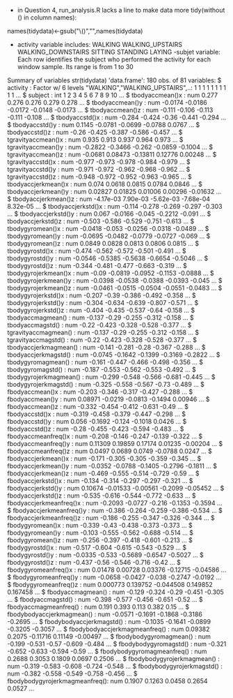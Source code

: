 - in Question 4, run_analysis.R lacks a line to make data more tidy(without () in column names):

names(tidydata)<-gsub("\\()","",names(tidydata)

- activity variable includes:
WALKING
WALKING_UPSTAIRS
WALKING_DOWNSTAIRS
SITTING
STANDING
LAYING
-subjet variable:
Each row identifies the subject who performed the activity for each window sample. Its range is from 1 to 30

Summary of variables
str(tidydata)
'data.frame':	180 obs. of  81 variables:
 $ activity                      : Factor w/ 6 levels "WALKING","WALKING_UPSTAIRS",..: 1 1 1 1 1 1 1 1 1 1 ...
 $ subject                       : int  1 2 3 4 5 6 7 8 9 10 ...
 $ tbodyaccmean()x               : num  0.277 0.276 0.276 0.279 0.278 ...
 $ tbodyaccmean()y               : num  -0.0174 -0.0186 -0.0172 -0.0148 -0.0173 ...
 $ tbodyaccmean()z               : num  -0.111 -0.106 -0.113 -0.111 -0.108 ...
 $ tbodyaccstd()x                : num  -0.284 -0.424 -0.36 -0.441 -0.294 ...
 $ tbodyaccstd()y                : num  0.1145 -0.0781 -0.0699 -0.0788 0.0767 ...
 $ tbodyaccstd()z                : num  -0.26 -0.425 -0.387 -0.586 -0.457 ...
 $ tgravityaccmean()x            : num  0.935 0.913 0.937 0.964 0.973 ...
 $ tgravityaccmean()y            : num  -0.2822 -0.3466 -0.262 -0.0859 -0.1004 ...
 $ tgravityaccmean()z            : num  -0.0681 0.08473 -0.13811 0.12776 0.00248 ...
 $ tgravityaccstd()x             : num  -0.977 -0.973 -0.978 -0.984 -0.979 ...
 $ tgravityaccstd()y             : num  -0.971 -0.972 -0.962 -0.968 -0.962 ...
 $ tgravityaccstd()z             : num  -0.948 -0.972 -0.952 -0.963 -0.965 ...
 $ tbodyaccjerkmean()x           : num  0.074 0.0618 0.0815 0.0784 0.0846 ...
 $ tbodyaccjerkmean()y           : num  0.02827 0.01825 0.01006 0.00296 -0.01632 ...
 $ tbodyaccjerkmean()z           : num  -4.17e-03 7.90e-03 -5.62e-03 -7.68e-04 8.32e-05 ...
 $ tbodyaccjerkstd()x            : num  -0.114 -0.278 -0.269 -0.297 -0.303 ...
 $ tbodyaccjerkstd()y            : num  0.067 -0.0166 -0.045 -0.2212 -0.091 ...
 $ tbodyaccjerkstd()z            : num  -0.503 -0.586 -0.529 -0.751 -0.613 ...
 $ tbodygyromean()x              : num  -0.0418 -0.053 -0.0256 -0.0318 -0.0489 ...
 $ tbodygyromean()y              : num  -0.0695 -0.0482 -0.0779 -0.0727 -0.069 ...
 $ tbodygyromean()z              : num  0.0849 0.0828 0.0813 0.0806 0.0815 ...
 $ tbodygyrostd()x               : num  -0.474 -0.562 -0.572 -0.501 -0.491 ...
 $ tbodygyrostd()y               : num  -0.0546 -0.5385 -0.5638 -0.6654 -0.5046 ...
 $ tbodygyrostd()z               : num  -0.344 -0.481 -0.477 -0.663 -0.319 ...
 $ tbodygyrojerkmean()x          : num  -0.09 -0.0819 -0.0952 -0.1153 -0.0888 ...
 $ tbodygyrojerkmean()y          : num  -0.0398 -0.0538 -0.0388 -0.0393 -0.045 ...
 $ tbodygyrojerkmean()z          : num  -0.0461 -0.0515 -0.0504 -0.0551 -0.0483 ...
 $ tbodygyrojerkstd()x           : num  -0.207 -0.39 -0.386 -0.492 -0.358 ...
 $ tbodygyrojerkstd()y           : num  -0.304 -0.634 -0.639 -0.807 -0.571 ...
 $ tbodygyrojerkstd()z           : num  -0.404 -0.435 -0.537 -0.64 -0.158 ...
 $ tbodyaccmagmean()             : num  -0.137 -0.29 -0.255 -0.312 -0.158 ...
 $ tbodyaccmagstd()              : num  -0.22 -0.423 -0.328 -0.528 -0.377 ...
 $ tgravityaccmagmean()          : num  -0.137 -0.29 -0.255 -0.312 -0.158 ...
 $ tgravityaccmagstd()           : num  -0.22 -0.423 -0.328 -0.528 -0.377 ...
 $ tbodyaccjerkmagmean()         : num  -0.141 -0.281 -0.28 -0.367 -0.288 ...
 $ tbodyaccjerkmagstd()          : num  -0.0745 -0.1642 -0.1399 -0.3169 -0.2822 ...
 $ tbodygyromagmean()            : num  -0.161 -0.447 -0.466 -0.498 -0.356 ...
 $ tbodygyromagstd()             : num  -0.187 -0.553 -0.562 -0.553 -0.492 ...
 $ tbodygyrojerkmagmean()        : num  -0.299 -0.548 -0.566 -0.681 -0.445 ...
 $ tbodygyrojerkmagstd()         : num  -0.325 -0.558 -0.567 -0.73 -0.489 ...
 $ fbodyaccmean()x               : num  -0.203 -0.346 -0.317 -0.427 -0.288 ...
 $ fbodyaccmean()y               : num  0.08971 -0.0219 -0.0813 -0.1494 0.00946 ...
 $ fbodyaccmean()z               : num  -0.332 -0.454 -0.412 -0.631 -0.49 ...
 $ fbodyaccstd()x                : num  -0.319 -0.458 -0.379 -0.447 -0.298 ...
 $ fbodyaccstd()y                : num  0.056 -0.1692 -0.124 -0.1018 0.0426 ...
 $ fbodyaccstd()z                : num  -0.28 -0.455 -0.423 -0.594 -0.483 ...
 $ fbodyaccmeanfreq()x           : num  -0.208 -0.146 -0.247 -0.139 -0.322 ...
 $ fbodyaccmeanfreq()y           : num  0.11309 0.19859 0.17174 0.01235 -0.00204 ...
 $ fbodyaccmeanfreq()z           : num  0.0497 0.0689 0.0749 -0.0788 0.0247 ...
 $ fbodyaccjerkmean()x           : num  -0.171 -0.305 -0.305 -0.359 -0.345 ...
 $ fbodyaccjerkmean()y           : num  -0.0352 -0.0788 -0.1405 -0.2796 -0.1811 ...
 $ fbodyaccjerkmean()z           : num  -0.469 -0.555 -0.514 -0.729 -0.59 ...
 $ fbodyaccjerkstd()x            : num  -0.134 -0.314 -0.297 -0.297 -0.321 ...
 $ fbodyaccjerkstd()y            : num  0.10674 -0.01533 -0.00561 -0.2099 -0.05452 ...
 $ fbodyaccjerkstd()z            : num  -0.535 -0.616 -0.544 -0.772 -0.633 ...
 $ fbodyaccjerkmeanfreq()x       : num  -0.2093 -0.0727 -0.216 -0.1353 -0.3594 ...
 $ fbodyaccjerkmeanfreq()y       : num  -0.386 -0.264 -0.259 -0.386 -0.534 ...
 $ fbodyaccjerkmeanfreq()z       : num  -0.186 -0.255 -0.347 -0.326 -0.344 ...
 $ fbodygyromean()x              : num  -0.339 -0.43 -0.438 -0.373 -0.373 ...
 $ fbodygyromean()y              : num  -0.103 -0.555 -0.562 -0.688 -0.514 ...
 $ fbodygyromean()z              : num  -0.256 -0.397 -0.418 -0.601 -0.213 ...
 $ fbodygyrostd()x               : num  -0.517 -0.604 -0.615 -0.543 -0.529 ...
 $ fbodygyrostd()y               : num  -0.0335 -0.533 -0.5689 -0.6547 -0.5027 ...
 $ fbodygyrostd()z               : num  -0.437 -0.56 -0.546 -0.716 -0.42 ...
 $ fbodygyromeanfreq()x          : num  0.01478 0.00728 0.03376 -0.12715 -0.04586 ...
 $ fbodygyromeanfreq()y          : num  -0.0658 -0.0427 -0.038 -0.2747 -0.0192 ...
 $ fbodygyromeanfreq()z          : num  0.000773 0.139752 -0.044508 0.149852 0.167458 ...
 $ fbodyaccmagmean()             : num  -0.129 -0.324 -0.29 -0.451 -0.305 ...
 $ fbodyaccmagstd()              : num  -0.398 -0.577 -0.456 -0.651 -0.52 ...
 $ fbodyaccmagmeanfreq()         : num  0.191 0.393 0.113 0.382 0.15 ...
 $ fbodybodyaccjerkmagmean()     : num  -0.0571 -0.1691 -0.1868 -0.3186 -0.2695 ...
 $ fbodybodyaccjerkmagstd()      : num  -0.1035 -0.1641 -0.0899 -0.3205 -0.3057 ...
 $ fbodybodyaccjerkmagmeanfreq() : num  0.09382 0.2075 -0.11716 0.11149 -0.00497 ...
 $ fbodybodygyromagmean()        : num  -0.199 -0.531 -0.57 -0.609 -0.484 ...
 $ fbodybodygyromagstd()         : num  -0.321 -0.652 -0.633 -0.594 -0.59 ...
 $ fbodybodygyromagmeanfreq()    : num  0.2688 0.3053 0.1809 0.0697 0.2506 ...
 $ fbodybodygyrojerkmagmean()    : num  -0.319 -0.583 -0.608 -0.724 -0.548 ...
 $ fbodybodygyrojerkmagstd()     : num  -0.382 -0.558 -0.549 -0.758 -0.456 ...
 $ fbodybodygyrojerkmagmeanfreq(): num  0.1907 0.1263 0.0458 0.2654 0.0527 ...
